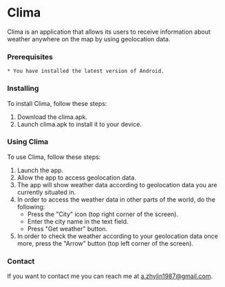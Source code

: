 # **Clima**

Clima is an application that allows its users to receive information about weather anywhere on the map by using geolocation data.

### **Prerequisites**

    * You have installed the latest version of Android.

### **Installing**

To install Clima, follow these steps:
1. Download the clima.apk.
2. Launch clima.apk to install it to your device.

### **Using Clima**

To use Clima, follow these steps:
1. Launch the app.
2. Allow the app to access geolocation data.
3. The app will show weather data according to geolocation data you are currently situated in.
4. In order to access the weather data in other parts of the world, do the following:
    * Press the "City" icon (top right corner of the screen).
    * Enter the city name in the text field.
    * Press "Get weather" button.
5. In order to check the weather according to your geolocation data once more, press the "Arrow" button (top left corner of the screen).

### **Contact**

If you want to contact me you can reach me at a.zhylin1987@gmail.com.